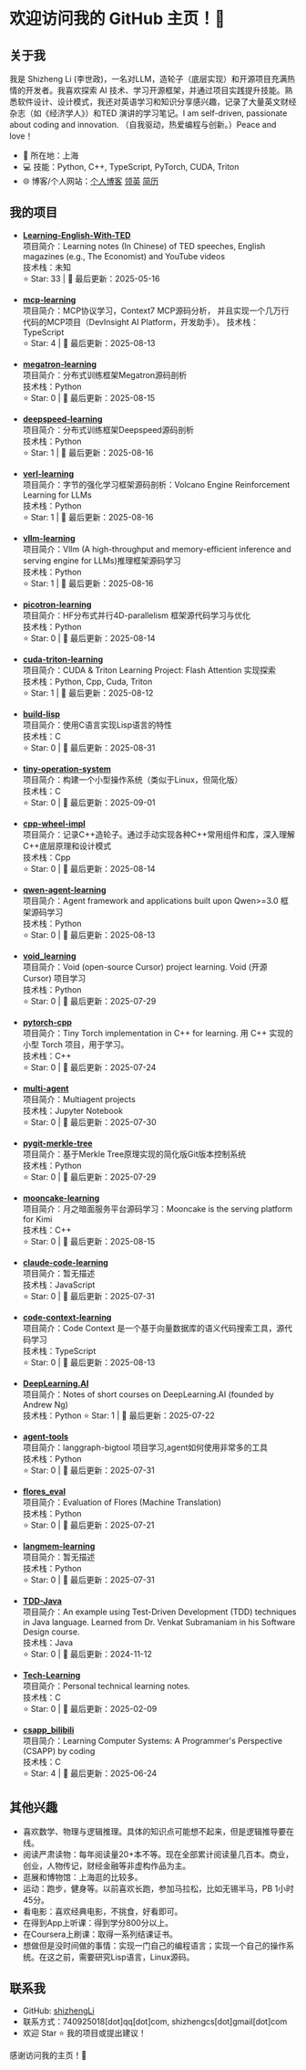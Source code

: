 # 欢迎访问我的 GitHub 主页！👋

## 关于我
我是 Shizheng Li (李世政)，一名对LLM，造轮子（底层实现）和开源项目充满热情的开发者。我喜欢探索 AI 技术、学习开源框架，并通过项目实践提升技能。熟悉软件设计、设计模式，我还对英语学习和知识分享感兴趣，记录了大量英文财经杂志（如《经济学人》）和TED 演讲的学习笔记。I am self-driven, passionate about coding and innovation. （自我驱动，热爱编程与创新。）Peace and love！

- 📍 所在地：上海
- 💻 技能：Python, C++, TypeScript, PyTorch, CUDA, Triton
- 🌐 博客/个人网站：[个人博客](https://lishizheng.blog.csdn.net) [领英](https://www.linkedin.com/in/shizhenglee/) [简历](./复旦-李世政-硕士简历.pdf)

## 我的项目

- **[Learning-English-With-TED](https://github.com/shizhengLi/Learning-English-With-TED)**  
  项目简介：Learning notes (In Chinese) of TED speeches, English magazines (e.g., The Economist) and YouTube videos  
  技术栈：未知  
  ⭐ Star: 33 | 📅 最后更新：2025-05-16  

- **[mcp-learning](https://github.com/shizhengLi/mcp-learning)**  
  项目简介：MCP协议学习，Context7 MCP源码分析， 并且实现一个几万行代码的MCP项目（DevInsight AI Platform，开发助手）。 
  技术栈：TypeScript  
  ⭐ Star: 4 | 📅 最后更新：2025-08-13

- **[megatron-learning](https://github.com/shizhengLi/megatron-learning)**  
  项目简介：分布式训练框架Megatron源码剖析  
  技术栈：Python  
  ⭐ Star: 0 | 📅 最后更新：2025-08-15  

- **[deepspeed-learning](https://github.com/shizhengLi/deepspeed-learning)**  
  项目简介：分布式训练框架Deepspeed源码剖析  
  技术栈：Python  
  ⭐ Star: 1 | 📅 最后更新：2025-08-16

- **[verl-learning](https://github.com/shizhengLi/verl-learning)**  
  项目简介：字节的强化学习框架源码剖析：Volcano Engine Reinforcement Learning for LLMs  
  技术栈：Python  
  ⭐ Star: 1 | 📅 最后更新：2025-08-16  

- **[vllm-learning](https://github.com/shizhengLi/vllm-learning)**  
  项目简介：Vllm (A high-throughput and memory-efficient inference and serving engine for LLMs)推理框架源码学习  
  技术栈：Python  
  ⭐ Star: 1 | 📅 最后更新：2025-08-16 

- **[picotron-learning](https://github.com/shizhengLi/picotron-learning)**  
  项目简介：HF分布式并行4D-parallelism 框架源代码学习与优化  
  技术栈：Python  
  ⭐ Star: 0 | 📅 最后更新：2025-08-14

- **[cuda-triton-learning](https://github.com/shizhengLi/cuda-triton-learning)**  
  项目简介：CUDA & Triton Learning Project: Flash Attention 实现探索  
  技术栈：Python, Cpp, Cuda, Triton  
  ⭐ Star: 1 | 📅 最后更新：2025-08-12

- **[build-lisp](https://github.com/shizhengLi/build-lisp)**  
  项目简介：使用C语言实现Lisp语言的特性  
  技术栈：C  
  ⭐ Star: 0 | 📅 最后更新：2025-08-31

- **[tiny-operation-system](https://github.com/shizhengLi/tiny-operation-system)**  
  项目简介：构建一个小型操作系统（类似于Linux，但简化版）  
  技术栈：C  
  ⭐ Star: 0 | 📅 最后更新：2025-09-01 

- **[cpp-wheel-impl](https://github.com/shizhengLi/cpp-wheel-impl)**  
  项目简介：记录C++造轮子。通过手动实现各种C++常用组件和库，深入理解C++底层原理和设计模式  
  技术栈：Cpp  
  ⭐ Star: 0 | 📅 最后更新：2025-08-14


- **[qwen-agent-learning](https://github.com/shizhengLi/qwen-agent-learning)**  
  项目简介：Agent framework and applications built upon Qwen>=3.0 框架源码学习  
  技术栈：Python  
  ⭐ Star: 0 | 📅 最后更新：2025-08-13

- **[void_learning](https://github.com/shizhengLi/void_learning)**  
  项目简介：Void (open-source Cursor) project learning. Void (开源 Cursor) 项目学习     
  技术栈：Python  
  ⭐ Star: 0 | 📅 最后更新：2025-07-29




- **[pytorch-cpp](https://github.com/shizhengLi/pytorch-cpp)**  
  项目简介：Tiny Torch implementation in C++ for learning.  用 C++ 实现的小型 Torch 项目，用于学习。  
  技术栈：C++  
  ⭐ Star: 0 | 📅 最后更新：2025-07-24
  
- **[multi-agent](https://github.com/shizhengLi/multi-agent)**  
  项目简介：Multiagent projects  
  技术栈：Jupyter Notebook  
  ⭐ Star: 0 | 📅 最后更新：2025-07-30  

- **[pygit-merkle-tree](https://github.com/shizhengLi/pygit-merkle-tree)**  
  项目简介：基于Merkle Tree原理实现的简化版Git版本控制系统  
  技术栈：Python  
  ⭐ Star: 0 | 📅 最后更新：2025-07-29

- **[mooncake-learning](https://github.com/shizhengLi/mooncake-learning)**  
  项目简介：月之暗面服务平台源码学习：Mooncake is the serving platform for Kimi  
  技术栈：C++  
  ⭐ Star: 0 | 📅 最后更新：2025-08-15  


- **[claude-code-learning](https://github.com/shizhengLi/claude-code-learning)**  
  项目简介：暂无描述  
  技术栈：JavaScript  
  ⭐ Star: 0 | 📅 最后更新：2025-07-31  

- **[code-context-learning](https://github.com/shizhengLi/code-context-learning)**  
  项目简介：Code Context 是一个基于向量数据库的语义代码搜索工具，源代码学习  
  技术栈：TypeScript  
  ⭐ Star: 0 | 📅 最后更新：2025-08-13  

- **[DeepLearning.AI](https://github.com/shizhengLi/DeepLearning.AI)**  
  项目简介：Notes of short courses on DeepLearning.AI (founded by Andrew Ng)  
  技术栈：Python
  ⭐ Star: 1 | 📅 最后更新：2025-07-22  

- **[agent-tools](https://github.com/shizhengLi/agent-tools)**  
  项目简介：langgraph-bigtool 项目学习,agent如何使用非常多的工具  
  技术栈：Python  
  ⭐ Star: 0 | 📅 最后更新：2025-07-31
  

- **[flores_eval](https://github.com/shizhengLi/flores_eval)**  
  项目简介：Evaluation of Flores (Machine Translation)  
  技术栈：Python  
  ⭐ Star: 0 | 📅 最后更新：2025-07-21  

- **[langmem-learning](https://github.com/shizhengLi/langmem-learning)**  
  项目简介：暂无描述  
  技术栈：Python  
  ⭐ Star: 0 | 📅 最后更新：2025-07-31  

  
- **[TDD-Java](https://github.com/shizhengLi/TDD-Java)**  
  项目简介：An example using Test-Driven Development (TDD) techniques in Java language. Learned from Dr. Venkat Subramaniam in his Software Design course.  
  技术栈：Java  
  ⭐ Star: 0 | 📅 最后更新：2024-11-12  

- **[Tech-Learning](https://github.com/shizhengLi/Tech-Learning)**  
  项目简介：Personal technical learning notes.  
  技术栈：C  
  ⭐ Star: 0 | 📅 最后更新：2025-02-09  

- **[csapp_bilibili](https://github.com/shizhengLi/csapp_bilibili)**  
  项目简介：Learning Computer Systems: A Programmer's Perspective (CSAPP) by coding  
  技术栈：C  
  ⭐ Star: 4 | 📅 最后更新：2025-06-24  



## 其他兴趣
- 喜欢数学、物理与逻辑推理。具体的知识点可能想不起来，但是逻辑推导要在线。
- 阅读严肃读物：每年阅读量20+本不等。现在全部累计阅读量几百本。商业，创业，人物传记，财经金融等非虚构作品为主。
- 逛展和博物馆：上海逛的比较多。
- 运动：跑步，健身等。以前喜欢长跑，参加马拉松，比如无锡半马，PB 1小时45分。
- 看电影：喜欢经典电影，不挑食，好看即可。
- 在得到App上听课：得到学分800分以上。
- 在Coursera上刷课：取得一系列结课证书。
- 想做但是没时间做的事情：实现一门自己的编程语言；实现一个自己的操作系统。在这之前，需要研究Lisp语言，Linux源码。

## 联系我
- GitHub: [shizhengLi](https://github.com/shizhengLi)
- 联系方式：740925018[dot]qq[dot]com, shizhengcs[dot]gmail[dot]com
- 欢迎 Star ⭐ 我的项目或提出建议！

感谢访问我的主页！🚀
